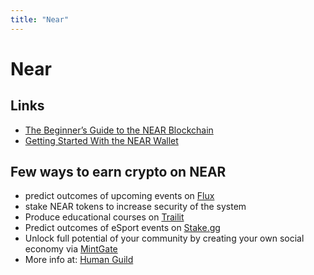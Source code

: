 ```yaml
---
title: "Near"
---
```


# Near
## Links

- [The Beginner’s Guide to the NEAR Blockchain](https://near.org/blog/the-beginners-guide-to-the-near-blockchain/)
- [Getting Started With the NEAR Wallet](https://near.org/blog/getting-started-with-the-near-wallet/)

## Few ways to earn crypto on NEAR

- predict outcomes of upcoming events on [Flux](https://fluxprotocol.eth.link/#!/)
- stake NEAR tokens to increase security of the system
- Produce educational courses on [Trailit](https://www.trailit.co/)
- Predict outcomes of eSport events on [Stake.gg](https://www.stake.gg/)
- Unlock full potential of your community by creating your own social economy via [MintGate](https://www.mintgate.app/)
- More info at: [Human Guild](https://github.com/vgrichina/human-guild)
